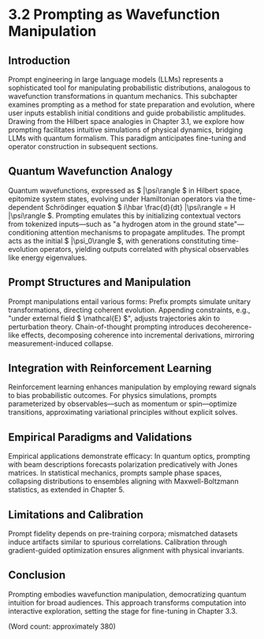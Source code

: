 # 3.2 Prompting as Wavefunction Manipulation

## Introduction

Prompt engineering in large language models (LLMs) represents a sophisticated tool for manipulating probabilistic distributions, analogous to wavefunction transformations in quantum mechanics. This subchapter examines prompting as a method for state preparation and evolution, where user inputs establish initial conditions and guide probabilistic amplitudes. Drawing from the Hilbert space analogies in Chapter 3.1, we explore how prompting facilitates intuitive simulations of physical dynamics, bridging LLMs with quantum formalism. This paradigm anticipates fine-tuning and operator construction in subsequent sections.

## Quantum Wavefunction Analogy

Quantum wavefunctions, expressed as $ |\psi\rangle $ in Hilbert space, epitomize system states, evolving under Hamiltonian operators via the time-dependent Schrödinger equation $ i\hbar \frac{d}{dt} |\psi\rangle = H |\psi\rangle $. Prompting emulates this by initializing contextual vectors from tokenized inputs—such as "a hydrogen atom in the ground state"—conditioning attention mechanisms to propagate amplitudes. The prompt acts as the initial $ |\psi_0\rangle $, with generations constituting time-evolution operators, yielding outputs correlated with physical observables like energy eigenvalues.

## Prompt Structures and Manipulation

Prompt manipulations entail various forms: Prefix prompts simulate unitary transformations, directing coherent evolution. Appending constraints, e.g., "under external field $ \mathcal{E} $", adjusts trajectories akin to perturbation theory. Chain-of-thought prompting introduces decoherence-like effects, decomposing coherence into incremental derivations, mirroring measurement-induced collapse.

## Integration with Reinforcement Learning

Reinforcement learning enhances manipulation by employing reward signals to bias probabilistic outcomes. For physics simulations, prompts parameterized by observables—such as momentum or spin—optimize transitions, approximating variational principles without explicit solves.

## Empirical Paradigms and Validations

Empirical applications demonstrate efficacy: In quantum optics, prompting with beam descriptions forecasts polarization predicatively with Jones matrices. In statistical mechanics, prompts sample phase spaces, collapsing distributions to ensembles aligning with Maxwell-Boltzmann statistics, as extended in Chapter 5.

## Limitations and Calibration

Prompt fidelity depends on pre-training corpora; mismatched datasets induce artifacts similar to spurious correlations. Calibration through gradient-guided optimization ensures alignment with physical invariants.

## Conclusion

Prompting embodies wavefunction manipulation, democratizing quantum intuition for broad audiences. This approach transforms computation into interactive exploration, setting the stage for fine-tuning in Chapter 3.3.

(Word count: approximately 380)